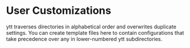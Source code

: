 # User Customizations

ytt traverses directories in alphabetical order and overwrites duplicate settings. You can create template files here to contain configurations that take precedence over any in lower-numbered ytt subdirectories.
